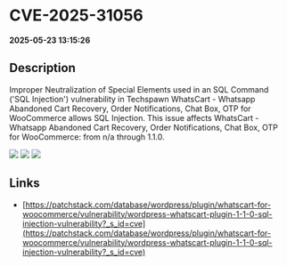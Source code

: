 # CVE-2025-31056

**2025-05-23 13:15:26**

## Description
Improper Neutralization of Special Elements used in an SQL Command ('SQL Injection') vulnerability in Techspawn WhatsCart - Whatsapp Abandoned Cart Recovery, Order Notifications, Chat Box, OTP for WooCommerce allows SQL Injection. This issue affects WhatsCart - Whatsapp Abandoned Cart Recovery, Order Notifications, Chat Box, OTP for WooCommerce: from n/a through 1.1.0.

![](https://img.shields.io/static/v1?label=Score&message=9.3&color=red)
![](https://img.shields.io/static/v1?label=Severity&message=CRITICAL&color=red)
![](https://img.shields.io/static/v1?label=CWE&message=SQL&color=green)

## Links
- [https://patchstack.com/database/wordpress/plugin/whatscart-for-woocommerce/vulnerability/wordpress-whatscart-plugin-1-1-0-sql-injection-vulnerability?_s_id=cve](https://patchstack.com/database/wordpress/plugin/whatscart-for-woocommerce/vulnerability/wordpress-whatscart-plugin-1-1-0-sql-injection-vulnerability?_s_id=cve)
